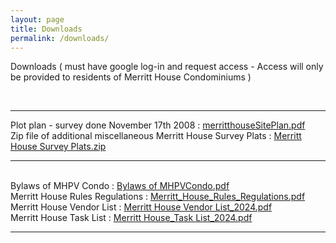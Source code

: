 ```yaml
---
layout: page
title: Downloads
permalink: /downloads/
---
```



<p>Downloads ( must have google log-in and request access - Access will only be provided to residents of Merritt House Condominiums )</p>
<br>
<hr>
Plot plan - survey done November 17th 2008 : 
	<a href="https://drive.google.com/file/d/1t45DL1FopYxRsHJDIbwkYTdxyFXAW3KG/view?usp=sharing">merritthouseSitePlan.pdf</a>
<br>
Zip file of additional miscellaneous Merritt House Survey Plats : 
	<a href="https://drive.google.com/file/d/1ZGj6v7OhZCVX9SaaNvusUd_yGjRo_SF2/view?usp=sharing">Merritt House Survey Plats.zip</a>
<br>

<hr>
<br>
Bylaws of MHPV Condo  : 
	<a href="https://drive.google.com/file/d/18as2LV-m3d9m8Y6i9J3FJGcempwQdYvQ/view?usp=sharing">Bylaws of MHPVCondo.pdf</a>
	<br>
Merritt House Rules Regulations : 
<a href="https://drive.google.com/file/d/1XmUvGLXyRZUH7qrozJWqAmRKKuQxwsI4/view?usp=sharing">Merritt_House_Rules_Regulations.pdf</a>
<br>
Merritt House Vendor List : 
<a href="https://drive.google.com/file/d/12QH5KkY5ZP9_HVMfv9UM5qO3EfVjrUmA/view?usp=sharing">Merritt House Vendor List_2024.pdf</a>
<br>
Merritt House Task List : 
<a href="https://drive.google.com/file/d/1K8vvHkSZfWoeRPH5GSeZWkfwS4WXTR4z/view?usp=sharingg">Merritt House_Task List_2024.pdf</a>
<br>

<hr>















